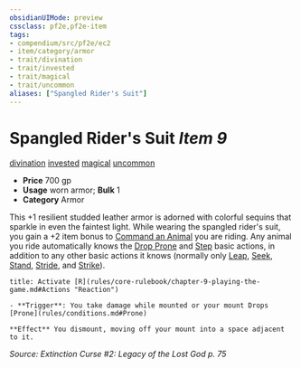 ```yaml
---
obsidianUIMode: preview
cssclass: pf2e,pf2e-item
tags:
- compendium/src/pf2e/ec2
- item/category/armor
- trait/divination
- trait/invested
- trait/magical
- trait/uncommon
aliases: ["Spangled Rider's Suit"]
---
```

# Spangled Rider's Suit *Item 9*  
[divination](rules/traits/divination.md)  [invested](rules/traits/invested.md)  [magical](rules/traits/magical.md)  [uncommon](rules/traits/uncommon.md)  

- **Price** 700 gp
- **Usage** worn armor; **Bulk** 1
- **Category** Armor

This +1 resilient studded leather armor is adorned with colorful sequins that sparkle in even the faintest light. While wearing the spangled rider's suit, you gain a +2 item bonus to [Command an Animal](rules/actions/command-an-animal.md) you are riding. Any animal you ride automatically knows the [Drop Prone](rules/actions/drop-prone.md) and [Step](rules/actions/step.md) basic actions, in addition to any other basic actions it knows (normally only [Leap](rules/actions/leap.md), [Seek](rules/actions/seek.md), [Stand](rules/actions/stand.md), [Stride](rules/actions/stride.md), and [Strike](rules/actions/strike.md)).

```ad-embed-ability
title: Activate [R](rules/core-rulebook/chapter-9-playing-the-game.md#Actions "Reaction")

- **Trigger**: You take damage while mounted or your mount Drops [Prone](rules/conditions.md#Prone)

**Effect** You dismount, moving off your mount into a space adjacent to it.
```

*Source: Extinction Curse #2: Legacy of the Lost God p. 75*